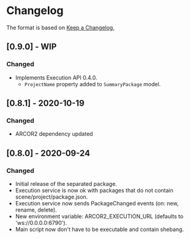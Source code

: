 # Changelog

The format is based on [Keep a Changelog](https://keepachangelog.com/en/1.0.0/),

## [0.9.0] - WIP

### Changed
- Implements Execution API 0.4.0.
  - `ProjectName` property added to `SummaryPackage` model.


## [0.8.1] - 2020-10-19

### Changed
- ARCOR2 dependency updated

## [0.8.0] - 2020-09-24
### Changed
- Initial release of the separated package.
- Execution service is now ok with packages that do not contain scene/project/package.json.
- Execution service now sends PackageChanged events (on: new, rename, delete).
- New environment variable: ARCOR2_EXECUTION_URL (defaults to 'ws://0.0.0.0:6790').
- Main script now don't have to be executable and contain shebang.